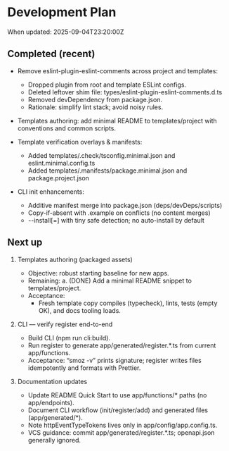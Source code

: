 # Development Plan

When updated: 2025-09-04T23:20:00Z

## Completed (recent)
- Remove eslint-plugin-eslint-comments across project and templates:
  - Dropped plugin from root and template ESLint configs.
  - Deleted leftover shim file: types/eslint-plugin-eslint-comments.d.ts
  - Removed devDependency from package.json.
  - Rationale: simplify lint stack; avoid noisy rules.

- Templates authoring: add minimal README to templates/project with
  conventions and common scripts.

- Template verification overlays & manifests:
  - Added templates/.check/tsconfig.minimal.json and eslint.minimal.config.ts
  - Added templates/.manifests/package.minimal.json and package.project.json

- CLI init enhancements:
  - Additive manifest merge into package.json (deps/devDeps/scripts)
  - Copy-if-absent with .example on conflicts (no content merges)
  - --install[=<pm>] with tiny safe detection; no auto-install by default

## Next up

1) Templates authoring (packaged assets)
   - Objective: robust starting baseline for new apps.
   - Remaining:
     a. (DONE) Add a minimal README snippet to templates/project.
   - Acceptance:
     - Fresh template copy compiles (typecheck), lints, tests (empty OK), and docs tooling loads.

2) CLI — verify register end-to-end

   - Build CLI (npm run cli:build).
   - Run register to generate app/generated/register.*.ts from current app/functions.
   - Acceptance: “smoz -v” prints signature; register writes files idempotently and formats with Prettier.

3) Documentation updates
   - Update README Quick Start to use app/functions/* paths (no app/endpoints).
   - Document CLI workflow (init/register/add) and generated files (app/generated/*).
   - Note httpEventTypeTokens lives only in app/config/app.config.ts.
   - VCS guidance: commit app/generated/register.*.ts; openapi.json generally ignored.